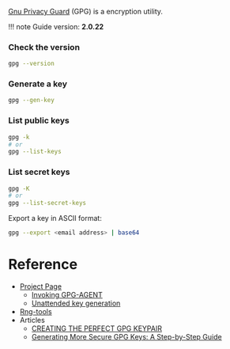 [Gnu Privacy Guard](https://www.gnupg.org) (GPG) is a encryption utility.

!!! note
    Guide version: **2.0.22**

### Check the version

```bash
gpg --version
```

### Generate a key

```bash
gpg --gen-key
```

### List public keys

```bash
gpg -k
# or 
gpg --list-keys
```

### List secret keys

```bash
gpg -K
# or 
gpg --list-secret-keys
```

Export a key in ASCII format:

```bash
gpg --export <email address> | base64
```

# Reference

- [Project Page](https://www.gnupg.org)
    - [Invoking GPG-AGENT](https://gnupg.org/documentation/manuals/gnupg/#toc-Invoking-GPG_002dAGENT-1)
    - [Unattended key generation](https://www.gnupg.org/documentation/manuals/gnupg/Unattended-GPG-key-generation.html)
- [Rng-tools](https://wiki.archlinux.org/index.php/Rng-tools)
- Articles
    - [CREATING THE PERFECT GPG KEYPAIR](https://alexcabal.com/creating-the-perfect-gpg-keypair)
    - [Generating More Secure GPG Keys: A Step-by-Step Guide](https://spin.atomicobject.com/2013/11/24/secure-gpg-keys-guide)
